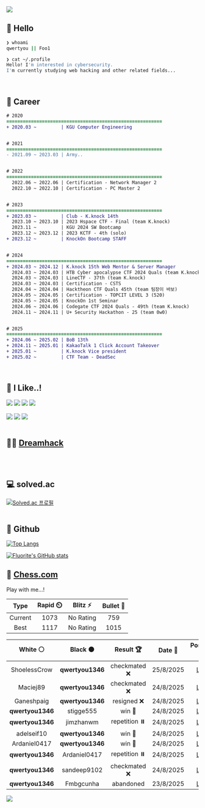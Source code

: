 <div align=left>
  <img src="https://capsule-render.vercel.app/api?type=waving&height=300&color=00f0e0&text=•⩊•" />
<br>

## 👋 Hello
```zsh
❯ whoami
qwertyou || Foo1

❯ cat ~/.profile
Hello! I'm interested in cybersecurity.
I'm currently studying web hacking and other related fields...
```
<br>
  
## 🌱 Career
```diff
# 2020
=========================================================
+ 2020.03 ~         | KGU Computer Engineering


# 2021
=========================================================
- 2021.09 ~ 2023.03 | Army..


# 2022
=========================================================
  2022.06 ~ 2022.06 | Certification - Network Manager 2
  2022.10 ~ 2022.10 | Certification - PC Master 2


# 2023
=========================================================
+ 2023.03 ~         | Club - K.knock 14th
  2023.10 ~ 2023.10 | 2023 Hspace CTF - Final (team K.knock)
  2023.11 ~         | KGU 2024 SW Bootcamp
  2023.12 ~ 2023.12 | 2023 KCTF - 4th (solo)
+ 2023.12 ~         | KnockOn Bootcamp STAFF


# 2024
=========================================================
+ 2024.03 ~ 2024.12 | K.knock 15th Web Mentor & Server Manager
  2024.03 ~ 2024.03 | HTB Cyber apocalypse CTF 2024 Quals (team K.knock)
  2024.03 ~ 2024.03 | LineCTF - 37th (team K.knock)
  2024.03 ~ 2024.03 | Certification - CSTS
  2024.04 ~ 2024.04 | Hacktheon CTF Quals 45th (team 팀장이 바보)
  2024.05 ~ 2024.05 | Certification - TOPCIT LEVEL 3 (520)
  2024.05 ~ 2024.05 | KnockOn 1st Seminar
  2024.06 ~ 2024.06 | Codegate CTF 2024 Quals - 49th (team K.knock)
  2024.11 ~ 2024.11 | U+ Security Hackathon - 25 (team 0w0)


# 2025
=========================================================
+ 2024.06 ~ 2025.02 | BoB 13th
+ 2024.11 ~ 2025.01 | KakaoTalk 1 Click Account Takeover
+ 2025.01 ~         | K.knock Vice president
+ 2025.02 ~         | CTF Team - DeadSec
```
<br>

## 🔨 I Like..!
<img src="https://img.shields.io/badge/Java-ED8B00?style=for-the-badge&logo=openjdk&logoColor=white">
<img src="https://img.shields.io/badge/python-3776AB?style=for-the-badge&logo=python&logoColor=white">
<img src="https://img.shields.io/badge/PHP-777BB4?style=for-the-badge&logo=php&logoColor=white">
<img src="https://img.shields.io/badge/Node.js-43853D?style=for-the-badge&logo=node.js&logoColor=white">
<br><br>
<img src="https://img.shields.io/badge/linux-FCC624?style=for-the-badge&logo=linux&logoColor=black"> 
<img src="https://img.shields.io/badge/docker-%230db7ed.svg?style=for-the-badge&logo=docker&logoColor=white">
<img src="https://img.shields.io/badge/GIT-E44C30?style=for-the-badge&logo=git&logoColor=white">
<br><br>

## 👨‍💻 [Dreamhack](https://dreamhack.io/users/40186)
<br><br>


## 💻 solved.ac
[![Solved.ac
프로필](http://mazassumnida.wtf/api/v2/generate_badge?boj=qwertyou)](https://solved.ac/qwertyou)
<br><br>

## 🚀 Github
[![Top Langs](https://github-readme-stats.vercel.app/api/top-langs/?username=qw3rtyou&layout=compact)](https://github.com/qw3rtyou/github-readme-stats)

[![Fluorite's GitHub stats](https://github-readme-stats.vercel.app/api?username=qw3rtyou)](https://github.com/anuraghazra/github-readme-stats)

## 🏁 [Chess.com](https://www.chess.com/)
Play with me...!
<!--START_SECTION:chessStats-->
<!-- Automatically generated with https://github.com/Balastrong/chess-stats-action -->

| Type | Rapid ⏲️ | Blitz ⚡ | Bullet 🔫 |
|:---:|:---:|:---:|:---:|
| Current | 1073 | No Rating | 759 |
| Best | 1117 | No Rating | 1015 |

| White ⚪ | Black ⚫ | Result 🏆 | Date 📅 | Position 🗺️ | Type 🕕 |
|:---:|:---:|:---:|:---:|:---:|:---:|
| ShoelessCrow | **qwertyou1346** | checkmated ❌ | 25/8/2025 | <a href="http://www.ee.unb.ca/cgi-bin/tervo/fen.pl?select=3R4/3kp3/1Q3p1b/8/8/8/P4P1P/5KNq b - - 4 37">Link</a> | Rapid |
| Maciej89 | **qwertyou1346** | checkmated ❌ | 24/8/2025 | <a href="http://www.ee.unb.ca/cgi-bin/tervo/fen.pl?select=7R/1bp1q1kQ/p3r1p1/1p2P3/3p1P2/2PBP3/PP6/2K5 b - - 5 33">Link</a> | Rapid |
| Ganeshpaig | **qwertyou1346** | resigned ❌ | 24/8/2025 | <a href="http://www.ee.unb.ca/cgi-bin/tervo/fen.pl?select=5k2/p3p1b1/2p5/1p1p1Q2/3PP2p/2PB2Bq/PPN5/6K1 b - - 1 26">Link</a> | Rapid |
| **qwertyou1346** | stigge555 | win 🥇 | 24/8/2025 | <a href="http://www.ee.unb.ca/cgi-bin/tervo/fen.pl?select=1k6/1p1rb1pp/pBb1N3/3pP3/1P6/P4BP1/5P1P/2R2RK1 b - - 0 23">Link</a> | Rapid |
| **qwertyou1346** | jimzhanwm | repetition ⏸️ | 24/8/2025 | <a href="http://www.ee.unb.ca/cgi-bin/tervo/fen.pl?select=1r1qnr2/1pp1Rp1k/p2p3p/5Q2/4N3/7P/PnP2PP1/5RK1 b - - 9 24">Link</a> | Rapid |
| adelseif10 | **qwertyou1346** | win 🥇 | 24/8/2025 | <a href="http://www.ee.unb.ca/cgi-bin/tervo/fen.pl?select=1k1r1br1/ppp4p/5Q1p/8/P2N1P2/2P4P/1P4q1/3R1R1K w - - 0 26">Link</a> | Rapid |
| Ardaniel0417 | **qwertyou1346** | win 🥇 | 24/8/2025 | <a href="http://www.ee.unb.ca/cgi-bin/tervo/fen.pl?select=8/3n1p2/4p1p1/6p1/8/3k4/2q5/2K5 w - - 20 48">Link</a> | Rapid |
| **qwertyou1346** | Ardaniel0417 | repetition ⏸️ | 24/8/2025 | <a href="http://www.ee.unb.ca/cgi-bin/tervo/fen.pl?select=5b2/1P1Q2k1/3p2pp/r1qPp3/4P3/3B4/7P/7K b - - 9 42">Link</a> | Rapid |
| **qwertyou1346** | sandeep9102 | checkmated ❌ | 24/8/2025 | <a href="http://www.ee.unb.ca/cgi-bin/tervo/fen.pl?select=r3r2k/6pp/2p5/p7/1pQ1p1PN/1P1n1bR1/Pq3P1P/1K3R2 w - - 3 29">Link</a> | Rapid |
| **qwertyou1346** | Fmbgcunha | abandoned  | 23/8/2025 | <a href="http://www.ee.unb.ca/cgi-bin/tervo/fen.pl?select=6k1/pp6/2p3p1/2R2p1r/1P3P2/1P6/1b1P1KP1/7r w - - 2 38">Link</a> | Rapid |

<!--END_SECTION:chessStats-->


<img src="https://capsule-render.vercel.app/api?type=waving&color=00f0e0&height=150&section=footer" />
</div>


